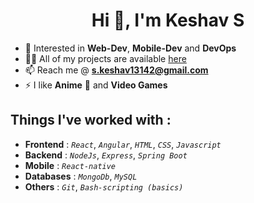 <h1 align="center">Hi 👋, I'm Keshav S</h1>

- 🚀 Interested in **Web-Dev**, **Mobile-Dev** and **DevOps**
- 👨‍💻 All of my projects are available <a href="https://github.com/Keshav13142?tab=repositories"
    target="_blank">here</a>
- 📫 Reach me @ **s.keshav13142@gmail.com**
- ⚡ I like **Anime** 🤖 and **Video Games**

## Things I've worked with :

- **Frontend** : _`React`_, _`Angular`_, _`HTML`_, _`CSS`_, _`Javascript`_
- **Backend**  : _`NodeJs`_, _`Express`_, _`Spring Boot`_
- **Mobile** : _`React-native`_
- **Databases** : _`MongoDb`_, _`MySQL`_
- **Others** : _`Git`_, _`Bash-scripting (basics)`_
